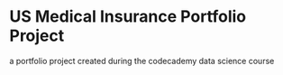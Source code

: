 # US Medical Insurance Portfolio Project
 a portfolio project created during the codecademy data science course
